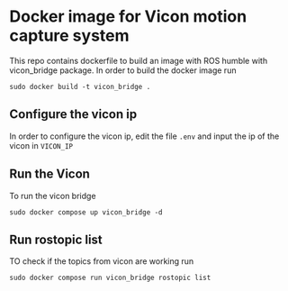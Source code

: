 # Docker image for Vicon motion capture system
This repo contains dockerfile to build an image with ROS humble with vicon_bridge package. In order to build the docker image run
```
sudo docker build -t vicon_bridge .
```

## Configure the vicon ip
In order to configure the vicon ip, edit the file ```.env``` and input the ip of the vicon in ```VICON_IP```

## Run the Vicon
To run the vicon bridge 
```
sudo docker compose up vicon_bridge -d 
```

## Run rostopic list
TO check if the topics from vicon are working run 
```
sudo docker compose run vicon_bridge rostopic list
